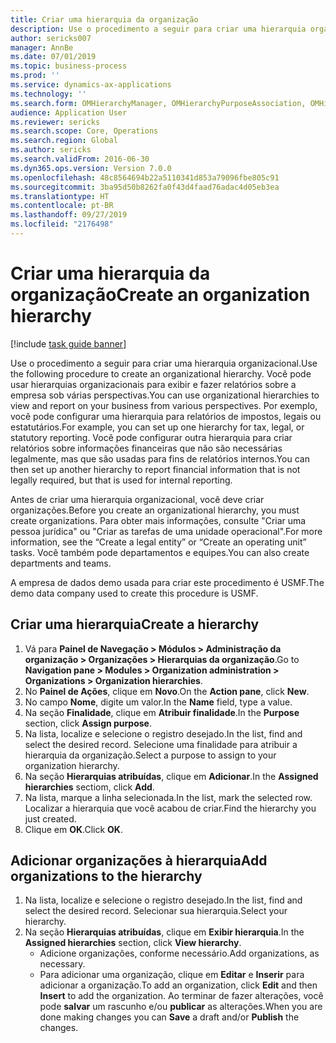 ```yaml
---
title: Criar uma hierarquia da organização
description: Use o procedimento a seguir para criar uma hierarquia organizacional.
author: sericks007
manager: AnnBe
ms.date: 07/01/2019
ms.topic: business-process
ms.prod: ''
ms.service: dynamics-ax-applications
ms.technology: ''
ms.search.form: OMHierarchyManager, OMHierarchyPurposeAssociation, OMHierarchySelection, HierarchyDesigner
audience: Application User
ms.reviewer: sericks
ms.search.scope: Core, Operations
ms.search.region: Global
ms.author: sericks
ms.search.validFrom: 2016-06-30
ms.dyn365.ops.version: Version 7.0.0
ms.openlocfilehash: 48c8564694b22a5110341d853a79096fbe805c91
ms.sourcegitcommit: 3ba95d50b8262fa0f43d4faad76adac4d05eb3ea
ms.translationtype: HT
ms.contentlocale: pt-BR
ms.lasthandoff: 09/27/2019
ms.locfileid: "2176498"
---
```

# <a name="create-an-organization-hierarchy"></a><span data-ttu-id="55d1b-103">Criar uma hierarquia da organização</span><span class="sxs-lookup"><span data-stu-id="55d1b-103">Create an organization hierarchy</span></span>

[!include [task guide banner](../../includes/task-guide-banner.md)]

<span data-ttu-id="55d1b-104">Use o procedimento a seguir para criar uma hierarquia organizacional.</span><span class="sxs-lookup"><span data-stu-id="55d1b-104">Use the following procedure to create an organizational hierarchy.</span></span> <span data-ttu-id="55d1b-105">Você pode usar hierarquias organizacionais para exibir e fazer relatórios sobre a empresa sob várias perspectivas.</span><span class="sxs-lookup"><span data-stu-id="55d1b-105">You can use organizational hierarchies to view and report on your business from various perspectives.</span></span> <span data-ttu-id="55d1b-106">Por exemplo, você pode configurar uma hierarquia para relatórios de impostos, legais ou estatutários.</span><span class="sxs-lookup"><span data-stu-id="55d1b-106">For example, you can set up one hierarchy for tax, legal, or statutory reporting.</span></span> <span data-ttu-id="55d1b-107">Você pode configurar outra hierarquia para criar relatórios sobre informações financeiras que não são necessárias legalmente, mas que são usadas para fins de relatórios internos.</span><span class="sxs-lookup"><span data-stu-id="55d1b-107">You can then set up another hierarchy to report financial information that is not legally required, but that is used for internal reporting.</span></span> 

<span data-ttu-id="55d1b-108">Antes de criar uma hierarquia organizacional, você deve criar organizações.</span><span class="sxs-lookup"><span data-stu-id="55d1b-108">Before you create an organizational hierarchy, you must create organizations.</span></span> <span data-ttu-id="55d1b-109">Para obter mais informações, consulte "Criar uma pessoa jurídica" ou "Criar as tarefas de uma unidade operacional".</span><span class="sxs-lookup"><span data-stu-id="55d1b-109">For more information, see the “Create a legal entity” or “Create an operating unit” tasks.</span></span> <span data-ttu-id="55d1b-110">Você também pode departamentos e equipes.</span><span class="sxs-lookup"><span data-stu-id="55d1b-110">You can also create departments and teams.</span></span> 

<span data-ttu-id="55d1b-111">A empresa de dados demo usada para criar este procedimento é USMF.</span><span class="sxs-lookup"><span data-stu-id="55d1b-111">The demo data company used to create this procedure is USMF.</span></span>

## <a name="create-a-hierarchy"></a><span data-ttu-id="55d1b-112">Criar uma hierarquia</span><span class="sxs-lookup"><span data-stu-id="55d1b-112">Create a hierarchy</span></span>
1. <span data-ttu-id="55d1b-113">Vá para **Painel de Navegação > Módulos > Administração da organização > Organizações > Hierarquias da organização**.</span><span class="sxs-lookup"><span data-stu-id="55d1b-113">Go to **Navigation pane > Modules > Organization administration > Organizations > Organization hierarchies**.</span></span>
2. <span data-ttu-id="55d1b-114">No **Painel de Ações**, clique em **Novo**.</span><span class="sxs-lookup"><span data-stu-id="55d1b-114">On the **Action pane**, click **New**.</span></span>
3. <span data-ttu-id="55d1b-115">No campo **Nome**, digite um valor.</span><span class="sxs-lookup"><span data-stu-id="55d1b-115">In the **Name** field, type a value.</span></span>
4. <span data-ttu-id="55d1b-116">Na seção **Finalidade**, clique em **Atribuir finalidade**.</span><span class="sxs-lookup"><span data-stu-id="55d1b-116">In the **Purpose** section, click **Assign purpose**.</span></span>
5. <span data-ttu-id="55d1b-117">Na lista, localize e selecione o registro desejado.</span><span class="sxs-lookup"><span data-stu-id="55d1b-117">In the list, find and select the desired record.</span></span> <span data-ttu-id="55d1b-118">Selecione uma finalidade para atribuir a hierarquia da organização.</span><span class="sxs-lookup"><span data-stu-id="55d1b-118">Select a purpose to assign to your organization hierarchy.</span></span>  
6. <span data-ttu-id="55d1b-119">Na seção **Hierarquias atribuídas**, clique em **Adicionar**.</span><span class="sxs-lookup"><span data-stu-id="55d1b-119">In the **Assigned hierarchies** sectiom, click **Add**.</span></span>
7. <span data-ttu-id="55d1b-120">Na lista, marque a linha selecionada.</span><span class="sxs-lookup"><span data-stu-id="55d1b-120">In the list, mark the selected row.</span></span> <span data-ttu-id="55d1b-121">Localizar a hierarquia que você acabou de criar.</span><span class="sxs-lookup"><span data-stu-id="55d1b-121">Find the hierarchy you just created.</span></span>  
8. <span data-ttu-id="55d1b-122">Clique em **OK**.</span><span class="sxs-lookup"><span data-stu-id="55d1b-122">Click **OK**.</span></span>

## <a name="add-organizations-to-the-hierarchy"></a><span data-ttu-id="55d1b-123">Adicionar organizações à hierarquia</span><span class="sxs-lookup"><span data-stu-id="55d1b-123">Add organizations to the hierarchy</span></span>
1. <span data-ttu-id="55d1b-124">Na lista, localize e selecione o registro desejado.</span><span class="sxs-lookup"><span data-stu-id="55d1b-124">In the list, find and select the desired record.</span></span> <span data-ttu-id="55d1b-125">Selecionar sua hierarquia.</span><span class="sxs-lookup"><span data-stu-id="55d1b-125">Select your hierarchy.</span></span>  
2. <span data-ttu-id="55d1b-126">Na seção **Hierarquias atribuídas**, clique em **Exibir hierarquia**.</span><span class="sxs-lookup"><span data-stu-id="55d1b-126">In the **Assigned hierarchies** section, click **View hierarchy**.</span></span>
    - <span data-ttu-id="55d1b-127">Adicione organizações, conforme necessário.</span><span class="sxs-lookup"><span data-stu-id="55d1b-127">Add organizations, as necessary.</span></span>  
    - <span data-ttu-id="55d1b-128">Para adicionar uma organização, clique em **Editar** e **Inserir** para adicionar a organização.</span><span class="sxs-lookup"><span data-stu-id="55d1b-128">To add an organization, click **Edit** and then **Insert** to add the organization.</span></span> <span data-ttu-id="55d1b-129">Ao terminar de fazer alterações, você pode **salvar** um rascunho e/ou **publicar** as alterações.</span><span class="sxs-lookup"><span data-stu-id="55d1b-129">When you are done making changes you can **Save** a draft and/or **Publish** the changes.</span></span>  

